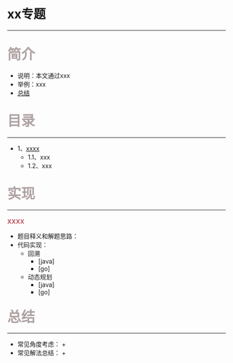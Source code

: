# xx专题

---
## <font color=#AfA2A3 size=6>简介</font>
+ 说明：本文通过xxx
+ 举例：xxx
+ [总结](#summary)

## <font color=#AfA2A3 size=6>目录</font>

---
+ 1、[xxxx](#1)
    + 1.1、xxx
    + 1.2、xxx

## <font color=#AfA2A3 size=6>实现</font>

---
<font color=Af2233 size=4 >xxxx</font>
<p id="1"></p>

+ 题目释义和解题思路：
+ 代码实现：
  + 回溯
    + [java]
    + [go]
  + 动态规划
    + [java]
    + [go]


### <font color=#AfA2A3 size=6>总结</font>
<p id="summary"></p>

---
+ 常见角度考虑：
  + 
+ 常见解法总结：
  + 






